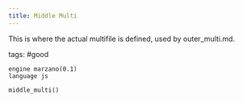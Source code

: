 ```yaml
---
title: Middle Multi
---
```


This is where the actual multifile is defined, used by outer_multi.md.

tags: #good

```grit
engine marzano(0.1)
language js

middle_multi()
```
